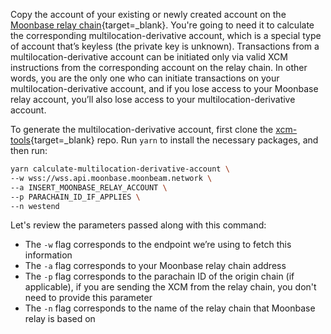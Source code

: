 Copy the account of your existing or newly created account on the [Moonbase relay chain](https://polkadot.js.org/apps/?rpc=wss://frag-moonbase-relay-rpc-ws.g.moonbase.moonbeam.network#/accounts){target=_blank}. You're going to need it to calculate the corresponding multilocation-derivative account, which is a special type of account that’s keyless (the private key is unknown). Transactions from a multilocation-derivative account can be initiated only via valid XCM instructions from the corresponding account on the relay chain. In other words, you are the only one who can initiate transactions on your multilocation-derivative account, and if you lose access to your Moonbase relay account, you’ll also lose access to your multilocation-derivative account.

To generate the multilocation-derivative account, first clone the [xcm-tools](https://github.com/PureStake/xcm-tools){target=_blank} repo. Run `yarn` to install the necessary packages, and then run:

```sh
yarn calculate-multilocation-derivative-account \
--w wss://wss.api.moonbase.moonbeam.network \
--a INSERT_MOONBASE_RELAY_ACCOUNT \
--p PARACHAIN_ID_IF_APPLIES \
--n westend
```

Let's review the parameters passed along with this command:

- The `-w` flag corresponds to the endpoint we’re using to fetch this information
- The `-a` flag corresponds to your Moonbase relay chain address
- The `-p` flag corresponds to the parachain ID of the origin chain (if applicable), if you are sending the XCM from the relay chain, you don't need to provide this parameter
- The `-n` flag corresponds to the name of the relay chain that Moonbase relay is based on